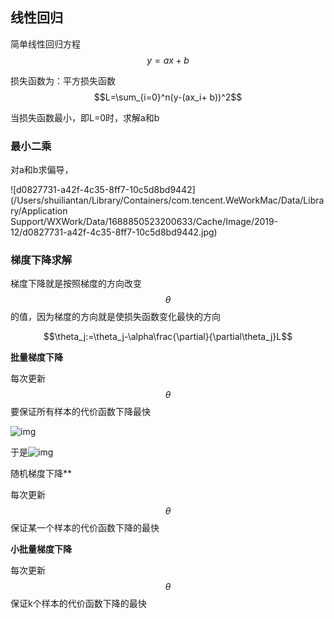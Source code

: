 ## 线性回归

简单线性回归方程 $$y=ax+b$$

损失函数为：平方损失函数   $$L=\sum_{i=0}^n(y-(ax_i+ b))^2$$

当损失函数最小，即L=0时，求解a和b

### 最小二乘

对a和b求偏导，

![d0827731-a42f-4c35-8ff7-10c5d8bd9442](/Users/shuiliantan/Library/Containers/com.tencent.WeWorkMac/Data/Library/Application Support/WXWork/Data/1688850523200633/Cache/Image/2019-12/d0827731-a42f-4c35-8ff7-10c5d8bd9442.jpg)

### 梯度下降求解

梯度下降就是按照梯度的方向改变$$\theta$$的值，因为梯度的方向就是使损失函数变化最快的方向

$$\theta_j:=\theta_j-\alpha\frac{\partial}{\partial\theta_j}L$$

**批量梯度下降**

每次更新$$\theta$$要保证所有样本的代价函数下降最快

![img](https://images0.cnblogs.com/blog/310680/201409/021653297666228.jpg)

于是![img](https://images0.cnblogs.com/blog/310680/201409/021654119532239.jpg)

随机梯度下降**

每次更新$$\theta $$ 保证某一个样本的代价函数下降的最快

**小批量梯度下降**

每次更新$$\theta $$ 保证k个样本的代价函数下降的最快